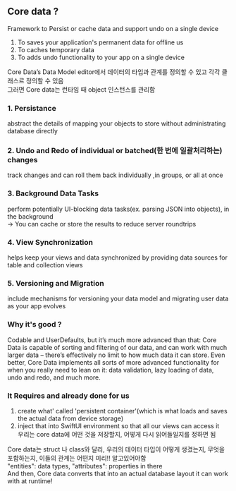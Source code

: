 ## Core data ?
Framework to Persist or cache data and support undo on a single device  
1. To saves your application's permanent data for offline us  
2. To caches temporary data  
3. To adds undo functionality to your app on a single device   

Core Data’s Data Model editor에서 데이터의 타입과 관계를 정의할 수 있고 각각 클래스르 정의할 수 있음  
그러면 Core data는 런타임 때 object 인스턴스를 관리함

### 1. Persistance
abstract the details of mapping your objects to store without administrating database directly 

### 2. Undo and Redo of individual or batched(한 번에 일괄처리하는) changes 
track changes and can roll them back individually ,in groups, or all at once 

### 3. Background Data Tasks
perform potentially UI-blocking data tasks(ex. parsing JSON into objects), in the background  
-> You can cache or store the results to reduce server roundtrips

### 4. View Synchronization
helps keep your views and data synchronized by providing data sources for table and collection views

### 5. Versioning and Migration 
include mechanisms for versioning your data model and migrating user data as your app evolves 

### Why it's good ?
Codable and UserDefaults, but it’s much more advanced than that: Core Data is capable of sorting and filtering of our data, and can work with much larger data – there’s effectively no limit to how much data it can store. Even better, Core Data implements all sorts of more advanced functionality for when you really need to lean on it: data validation, lazy loading of data, undo and redo, and much more.

### It Requires and already done for us
1. create what' called 'persistent container'(which is what loads and saves the actual data from device storage)
2. inject that into SwiftUI environment so that all our views can access it   
우리는 core data에 어떤 것을 저장할지, 어떻게 다시 읽어들일지를 정하면 됨

Core data는 struct 나 class와 달리, 우리의 데이터 타입이 어떻게 생겼는지, 무엇을 포함하는지, 이들의 관계는 어떤지 미리!! 알고있어야함   
"entities": data types, "attributes": properties in there   
And then, Core data converts that into an actual database layout it can work with at runtime! 
